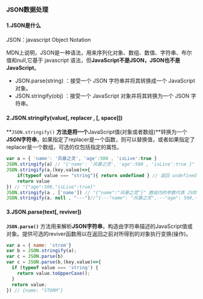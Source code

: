 ### JSON数据处理

#### 1.JSON是什么

JSON：javascript Object Notation

MDN上说明，JSON是一种语法，用来序列化对象、数组、数值、字符串、布尔值和null,它基于 javascript 语法，但**JavaScript不是JSON，JSON也不是JavaScript**。

- JSON.parse(string) ：接受一个 JSON 字符串并将其转换成一个 JavaScript 对象。
- JSON.stringify(obj) ：接受一个 JavaScript 对象并将其转换为一个 JSON 字符串。

#### 2.JSON.stringify(value[, replacer , [, space]])

**`JSON.stringify()` **方法是将一个**JavaScript值(对象或者数组)**转换为一个 **JSON字符串**，如果指定了replacer是一个函数，则可以替换值，或者如果指定了replacer是一个数组，可选的仅包括指定的属性。

```javascript
var a = { 'name': '风暴之灵', 'age':500 , 'isLive':true }
JSON.stringify(a) // "{'name': '风暴之灵', 'age':500 , 'isLive':true }"
JSON.stringify(a,(key,value)=>{
    if(typeof value === "string"){ return undefined } // 返回 undefined 表示删除
    return value
}) // "{"age":500,"isLive":true}"
JSON.stringify(a , ['name']) // "{"name":"风暴之灵"}" 数组内的参数代表 JSON 字符串的属性名
JSON.stringify(a, null , "---")//"{---"name": "风暴之灵",---"age": 500,---"isLive": true}"
```

#### 3.JSON.parse(text[, reviver])

**`JSON.parse()`** 方法用来解析**JSON字符串**，构造由字符串描述的JavaScript值或对象。提供可选的reviver函数用以在返回之前对所得到的对象执行变换(操作)。

```javascript
var a = { name: 'strom'}
var b = JSON.stringify(a);
var c = JSON.parse(b)
var c = JSON.parse(b,(key,value)=>{
  if (typeof value === 'string') {
    return value.toUpperCase();
  }
  return value;
}) // {name: "STORM"}
```

